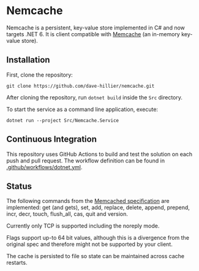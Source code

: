 # Nemcache

Nemcache is a persistent, key-value store implemented in C# and now targets .NET 6. It is client compatible with [Memcache](http://memcached.org/) (an in-memory key-value store).

## Installation

First, clone the repository:
```
git clone https://github.com/dave-hillier/nemcache.git
```

After cloning the repository, run `dotnet build` inside the `Src` directory.

To start the service as a command line application, execute:
```
dotnet run --project Src/Nemcache.Service
```

## Continuous Integration

This repository uses GitHub Actions to build and test the solution on each push
and pull request. The workflow definition can be found in
[.github/workflows/dotnet.yml](.github/workflows/dotnet.yml).

## Status

The following commands from the [Memcached specification](https://raw.github.com/memcached/memcached/master/doc/protocol.txt) 
are implemented: get (and gets), set, add, replace, delete, append, prepend, incr, decr, touch, flush_all, cas, quit and version.
 
Currently only TCP is supported including the noreply mode. 

Flags support up-to 64 bit values, although this is a divergence from the original spec and therefore might not be supported by your client.

The cache is persisted to file so state can be maintained across cache restarts. 

